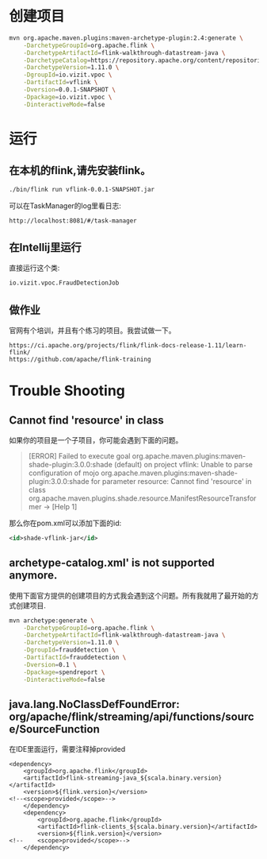 # 创建项目

```bash
mvn org.apache.maven.plugins:maven-archetype-plugin:2.4:generate \
	-DarchetypeGroupId=org.apache.flink \
	-DarchetypeArtifactId=flink-walkthrough-datastream-java \
	-DarchetypeCatalog=https://repository.apache.org/content/repositories/snapshots/ \
	-DarchetypeVersion=1.11.0 \
	-DgroupId=io.vizit.vpoc \
	-DartifactId=vflink \
	-Dversion=0.0.1-SNAPSHOT \
	-Dpackage=io.vizit.vpoc \
	-DinteractiveMode=false
```

# 运行
## 在本机的flink,请先安装flink。
```bash
./bin/flink run vflink-0.0.1-SNAPSHOT.jar
```
可以在TaskManager的log里看日志:
```bash
http://localhost:8081/#/task-manager
```


## 在Intellij里运行
直接运行这个类:
```bash
io.vizit.vpoc.FraudDetectionJob
```

## 做作业
官网有个培训，并且有个练习的项目。我尝试做一下。
```text
https://ci.apache.org/projects/flink/flink-docs-release-1.11/learn-flink/
https://github.com/apache/flink-training
```
# Trouble Shooting
## Cannot find 'resource' in class

如果你的项目是一个子项目，你可能会遇到下面的问题。

> [ERROR] Failed to execute goal org.apache.maven.plugins:maven-shade-plugin:3.0.0:shade (default) on project vflink: Unable to parse configuration of mojo org.apache.maven.plugins:maven-shade-plugin:3.0.0:shade for parameter resource: Cannot find 'resource' in class org.apache.maven.plugins.shade.resource.ManifestResourceTransformer -> [Help 1]

那么你在pom.xml可以添加下面的id:
```xml
<id>shade-vflink-jar</id>
```

## archetype-catalog.xml' is not supported anymore.
使用下面官方提供的创建项目的方式我会遇到这个问题。所有我就用了最开始的方式创建项目.
```bash
mvn archetype:generate \
    -DarchetypeGroupId=org.apache.flink \
    -DarchetypeArtifactId=flink-walkthrough-datastream-java \
    -DarchetypeVersion=1.11.0 \
    -DgroupId=frauddetection \
    -DartifactId=frauddetection \
    -Dversion=0.1 \
    -Dpackage=spendreport \
    -DinteractiveMode=false
```

## java.lang.NoClassDefFoundError: org/apache/flink/streaming/api/functions/source/SourceFunction
在IDE里面运行，需要注释掉provided
```text
<dependency>
    <groupId>org.apache.flink</groupId>
    <artifactId>flink-streaming-java_${scala.binary.version}</artifactId>
    <version>${flink.version}</version>
<!--<scope>provided</scope>-->
    </dependency>
    <dependency>
        <groupId>org.apache.flink</groupId>
        <artifactId>flink-clients_${scala.binary.version}</artifactId>
        <version>${flink.version}</version>
<!--    <scope>provided</scope>-->
    </dependency>
```

